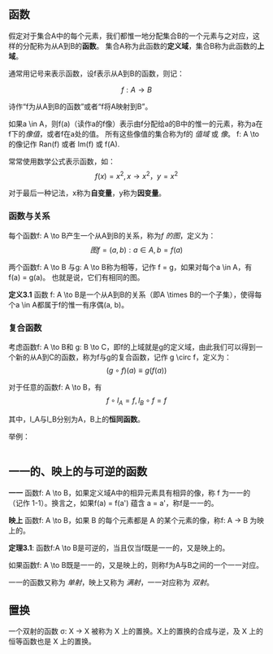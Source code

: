 ## 函数

假定对于集合A中的每个元素，我们都惟一地分配集合B的一个元素与之对应，这样的分配称为从A到B的**函数**。
集合A称为此函数的**定义域**，集合B称为此函数的**上域**。

通常用记号来表示函数，设f表示从A到B的函数，则记：

$$
f: A \to B
$$

诗作“f为从A到B的函数”或者“f将A映射到B”。

如果a \in A，则f(a)（读作a的f像）表示由f分配给a的B中的惟一的元素，称为a在f下的*像值*，或者f在a处的值。
所有这些像值的集合称为f的 *值域* 或 *像*。
f: A \to 的像记作 Ran(f) 或者 Im(f) 或 f(A).

常常使用数学公式表示函数，如：
$$
f(x) = x^2, x \to x^2，y = x^2
$$

对于最后一种记法，x称为**自变量**，y称为**因变量**。

### 函数与关系

每个函数f: A \to B产生一个从A到B的关系，称为*f 的图*，定义为：
$$
图 f = {(a, b): a \in A, b = f(a)}
$$

两个函数f: A \to B 与g: A \to B称为相等，记作 f = g，如果对每个a \in A，有 f(a) = g(a)。
也就是说，它们有相同的图。

**定义3.1** 函数 f: A \to B是一个从A到B的关系（即A \times B的一个子集），使得每个a \in A都属于f的惟一有序偶(a, b)。

### 复合函数

考虑函数f: A \to B和 g: B \to C，即f的上域就是g的定义域，由此我们可以得到一个新的从A到C的函数，称为f与g的复合函数，记作
g \circ f，定义为：
$$
(g \circ f)(a) \equiv g(f(a))
$$

对于任意的函数f: A \to B，有
$$
f \circ l_A = f, l_B \circ f = f
$$

其中，l_A与l_B分别为A，B上的**恒同函数**。

举例：
```

```

## 一一的、映上的与可逆的函数

**一一** 函数f: A \to B，如果定义域A中的相异元素具有相异的像，称 f 为一一的（记作 1-1）。换言之，如果f(a) = f(a') 蕴含 a = a'，称f是一一的。

**映上** 函数f: A \to B，如果 B 的每个元素都是 A 的某个元素的像，称f: A -> B 为映上的。

**定理3.1**: 函数f:A \to B是可逆的，当且仅当f既是一一的，又是映上的。

如果函数f: A \to B既是一一的，又是映上的，则称f为A与B之间的一个一一对应。

一一的函数又称为 *单射*，映上又称为 *满射*，一一对应称为 *双射*。

## 置换

一个双射的函数 σ: X → X 被称为 X 上的置换。X上的置换的合成与逆，及 X 上的恒等函数也是 X 上的置换。
